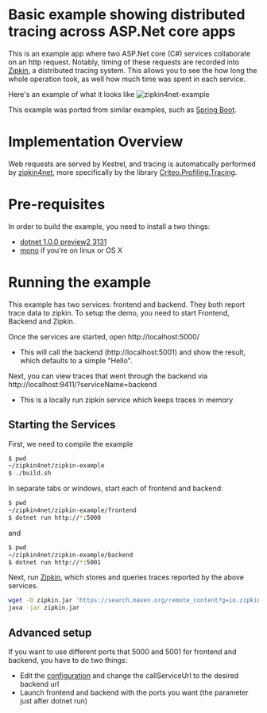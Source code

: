 # Basic example showing distributed tracing across ASP.Net core apps
This is an example app where two ASP.Net core (C#) services collaborate on an http request. Notably, timing of these requests are recorded into [Zipkin](http://zipkin.io/), a distributed tracing system. This allows you to see the how long the whole operation took, as well how much time was spent in each service.

Here's an example of what it looks like
![zipkin4net-example](https://files.gitter.im/criteo/zipkin4net/o1To/zipkin4net-example.png)

This example was ported from similar examples, such as [Spring Boot](https://github.com/openzipkin/sleuth-webmvc-example).

# Implementation Overview

Web requests are served by Kestrel, and tracing is automatically performed by [zipkin4net](https://github.com/criteo/zipkin4net), more specifically by the library [Criteo.Profiling.Tracing](https://github.com/criteo/zipkin4net/tree/master/zipkin4net/Criteo.Profiling.Tracing).

# Pre-requisites

In order to build the example, you need to install a two things:
- [dotnet 1.0.0 preview2 3131](https://github.com/dotnet/core/blob/master/release-notes/download-archives/1.0.1-preview2-download.md)
- [mono](http://www.mono-project.com/download/) if you're on linux or OS X

# Running the example
This example has two services: frontend and backend. They both report trace data to zipkin. To setup the demo, you need to start Frontend, Backend and Zipkin.

Once the services are started, open http://localhost:5000/
* This will call the backend (http://localhost:5001) and show the result, which defaults to a simple "Hello".

Next, you can view traces that went through the backend via http://localhost:9411/?serviceName=backend
* This is a locally run zipkin service which keeps traces in memory

## Starting the Services
First, we need to compile the example
```bash
$ pwd
~/zipkin4net/zipkin-example
$ ./build.sh
```

In separate tabs or windows, start each of frontend and backend:
```bash
$ pwd
~/zipkin4net/zipkin-example/frontend
$ dotnet run http://*:5000
```
and
```bash
$ pwd
~/zipkin4net/zipkin-example/backend
$ dotnet run http://*:5001
```


Next, run [Zipkin](http://zipkin.io/), which stores and queries traces reported by the above services.

```bash
wget -O zipkin.jar 'https://search.maven.org/remote_content?g=io.zipkin.java&a=zipkin-server&v=LATEST&c=exec'
java -jar zipkin.jar
```

## Advanced setup

If you want to use different ports that 5000 and 5001 for frontend and backend, you have to do two things:
* Edit the [configuration](https://github.com/criteo/zipkin4net/blob/master/zipkin4net-example/frontend/appSettings.json) and change the callServiceUrl to the desired backend url
* Launch frontend and backend with the ports you want (the parameter just after dotnet run)
